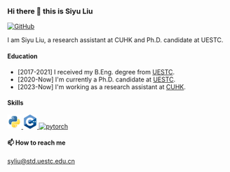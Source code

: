### Hi there 👋 this is Siyu Liu
[![GitHub](https://img.shields.io/badge/dynamic/json?logo=github&label=GitHub&labelColor=495867&color=495867&query=%24.data.totalSubs&url=https%3A%2F%2Fapi.spencerwoo.com%2Fsubstats%2F%3Fsource%3Dgithub%26queryKey%3Dhayschan&style=flat-square)](https://github.com/syliudf)

I am Siyu Liu, a research assistant at CUHK and Ph.D. candidate at UESTC.

#### Education
- [2017-2021] I received my B.Eng. degree from [UESTC](www.uestc.edu.cn).
- [2020-Now]  I'm currently a Ph.D. candidate at [UESTC](www.uestc.edu.cn).
- [2023-Now]  I'm working as a research assistant at [CUHK](www.cuhk.edu.hk).

#### Skills 
<a href="https://www.python.org" target="_blank"> <img src="https://raw.githubusercontent.com/devicons/devicon/master/icons/python/python-original.svg" alt="python" width="32" height="32"/> </a> 
<a href="https://www.w3schools.com/cpp/" target="_blank"> <img src="https://raw.githubusercontent.com/devicons/devicon/master/icons/cplusplus/cplusplus-original.svg" alt="cplusplus" width="32" height="32"/> </a>
<a href="https://pytorch.org/" target="_blank"> <img src="https://www.vectorlogo.zone/logos/pytorch/pytorch-icon.svg" alt="pytorch" width="32" height="32"/> </a>

#### 📫 How to reach me
[syliu@std.uestc.edu.cn](mailto:syliu@std.uestc.edu.cn)
